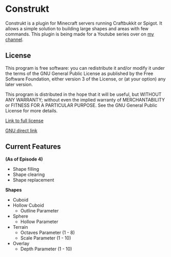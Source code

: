 # Construkt
 
Construkt is a plugin for Minecraft servers running Craftbukkit or Spigot. It allows a simple solution to building large shapes and areas with few commands. This plugin is being made for a Youtube series over on [my channel](https://www.youtube.com/c/Razz09).
 
## License

This program is free software: you can redistribute it and/or modify
it under the terms of the GNU General Public License as published by
the Free Software Foundation, either version 3 of the License, or
(at your option) any later version.

This program is distributed in the hope that it will be useful,
but WITHOUT ANY WARRANTY; without even the implied warranty of
MERCHANTABILITY or FITNESS FOR A PARTICULAR PURPOSE.  See the
GNU General Public License for more details.

[Link to full license](LICENSE.md)

[GNU direct link](https://www.gnu.org/licenses/)

## Current Features
**(As of Episode 4)**

- Shape filling
- Shape clearing
- Shape replacement

**Shapes**

- Cuboid
- Hollow Cuboid
   - Outline Parameter
- Sphere
   - Hollow Parameter
- Terrain
   - Octaves Parameter (1 - 8)
   - Scale Parameter (1 - 10)
- Overlay
   - Depth Parameter (1 - 10)
